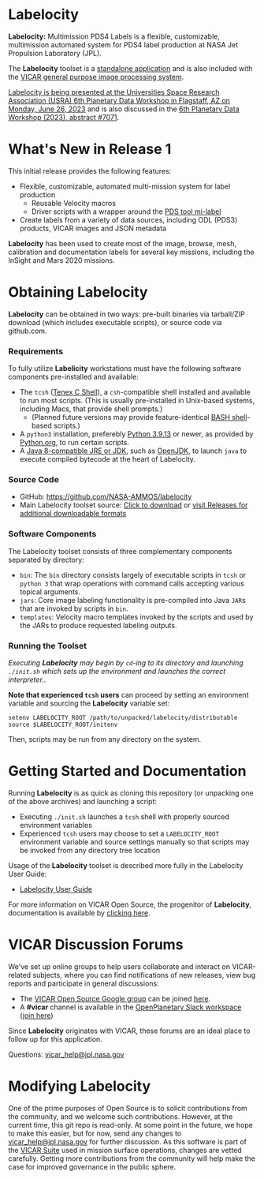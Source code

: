 # Labelocity
**Labelocity:** Multimission PDS4 Labels is a flexible, customizable, multimission automated system for PDS4 label production at NASA Jet Propulsion Laboratory (JPL).

The **Labelocity** toolset is a [standalone application](https://github.com/NASA-AMMOS/labelocity) and is also included with the [VICAR general purpose image processing system](https://github.com/NASA-AMMOS/VICAR).

[Labelocity is being presented at the Universities Space Research Association (USRA) 6th Planetary Data Workshop in Flagstaff, AZ on Monday, June 26, 2023](https://www.hou.usra.edu/meetings/planetdata2023/technical_program/?session_no=302) and is also discussed in the [6th Planetary Data Workshop (2023), abstract #7071](https://www.hou.usra.edu/meetings/planetdata2023/pdf/7071.pdf).

# What's New in Release 1
This initial release provides the following features:
- Flexible, customizable, automated multi-mission system for label production
    - Reusable Velocity macros 
    - Driver scripts with a wrapper around the [PDS tool mi-label](https://github.com/NASA-PDS/mi-label/)
- Create labels from a variety of data sources, including ODL (PDS3) products, VICAR images and JSON metadata

**Labelocity** has been used to create most of the image, browse, mesh, calibration and documentation labels for several key missions, including the InSight and Mars 2020 missions. 

# Obtaining Labelocity
**Labelocity** can be obtained in two ways: pre-built binaries via tarball/ZIP download (which includes executable scripts), or source code via github.com.

### Requirements
To fully utilize **Labelicity** workstations must have the following software components pre-installed and available:
- The `tcsh` ([Tenex C Shell](https://www.tcsh.org/)), a `csh`-compatible shell installed and available to run most scripts. (This is usually pre-installed in Unix-based systems, including Macs, that provide shell prompts.)
    - (Planned future versions may provide feature-identical [BASH shell](https://www.gnu.org/software/bash/)-based scripts.)
- A `python3` installation, preferebly [Python 3.9.13](https://www.python.org/downloads/release/python-3913/) or newer, as provided by [Python.org](https://www.python.org/downloads/), to run certain scripts.
- A [Java 8-compatible JRE or JDK](https://adoptium.net/temurin/releases/?version=8), such as [OpenJDK](https://adoptopenjdk.net/releases.html), to launch `java` to execute compiled bytecode at the heart of Labelocity.

### Source Code 
- GitHub: https://github.com/NASA-AMMOS/labelocity
- Main Labelocity toolset source: [Click to download](https://github.com/NASA-AMMOS/labelocity/tarball/master) or [visit Releases for additional downloadable formats](https://github.com/NASA-AMMOS/labelocity/releases)

### Software Components
The Labelocity toolset consists of three complementary components separated by directory:
- `bin`: The `bin` directory consists largely of executable scripts in `tcsh` or `python 3` that wrap operations with command calls accepting various topical arguments.
- `jars`: Core image labeling functionality is pre-compiled into Java `JAR`s that are invoked by scripts in `bin`.
- `templates`: Velocity macro templates invoked by the scripts and used by the JARs to produce requested labeling outputs.  

### Running the Toolset
_Executing **Labelocity** may begin by `cd`-ing to its directory and launching `./init.sh` which sets up the environment and launches the correct interpreter._. 

**Note that experienced `tcsh` users** can proceed by setting an environment variable and sourcing the **Labelocity** variable set:
```
setenv LABELOCITY_ROOT /path/to/unpacked/labelocity/distributable
source $LABELOCITY_ROOT/initenv
```
Then, scripts may be run from any directory on the system.

# Getting Started and Documentation
Running **Labelocity** is as quick as cloning this repository (or unpacking one of the above archives) and launching a script:
- Executing `./init.sh` launches a `tcsh` shell with properly sourced environment variables
- Experienced `tcsh` users may choose to set a `LABELOCITY_ROOT` environment variable and source settings manually so that scripts may be invoked from any directory tree location

Usage of the **Labelocity** toolset is described more fully in the Labelocity User Guide:
- [Labelocity User Guide](docs/LabelocityUserGuide_v1.0.pdf)

For more information on VICAR Open Source, the progenitor of **Labelocity**, documentation is available by [clicking here](https://github.com/NASA-AMMOS/VICAR#getting-started-and-documentation).

# VICAR Discussion Forums

We've set up online groups to help users collaborate and interact on VICAR-related subjects, where you can find notifications of new releases, view bug reports and participate in general discussions:
* The [VICAR Open Source Google group](https://groups.google.com/forum/#!forum/vicar-open-source/) can be joined [here](https://groups.google.com/forum/#!forum/vicar-open-source/join).
* A **#vicar** channel is available in the [OpenPlanetary Slack workspace](http://openplanetary.slack.com/) ([join here](https://www.openplanetary.org/join))

Since **Labelocity** originates with VICAR, these forums are an ideal place to follow up for this application.  

Questions: [vicar_help@jpl.nasa.gov](mailto:vicar_help@jpl.nasa.gov)

# Modifying Labelocity
One of the prime purposes of Open Source is to solicit contributions from the community, and we welcome such contributions. However, at the current time, this git repo is read-only. At some point in the future, we hope to make this easier, but for now, send any changes to [vicar_help@jpl.nasa.gov](mailto:vicar_help@jpl.nasa.gov) for further discussion. As this software is part of the [VICAR Suite](https://github.com/NASA-AMMOS/VICAR) used in mission surface operations, changes are vetted carefully. Getting more contributions from the community will help make the case for improved governance in the public sphere.
